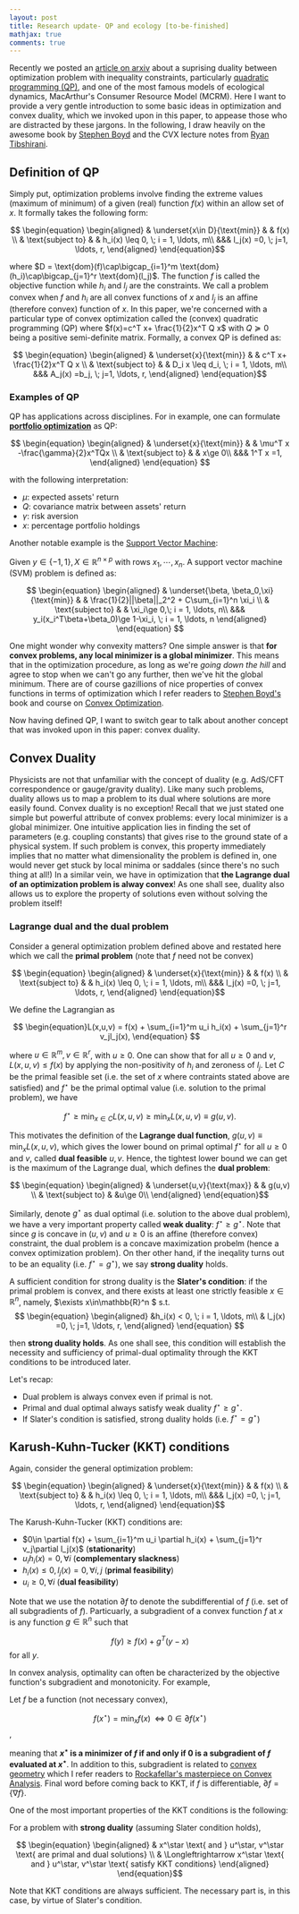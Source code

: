 ```yaml
---
layout: post
title: Research update- QP and ecology [to-be-finished]
mathjax: true
comments: true
---
```


Recently we posted an [article on arxiv](https://arxiv.org/abs/1809.04221) about a suprising duality between optimization problem with inequality constraints, particularly [quadratic programming (QP)](https://en.wikipedia.org/wiki/Quadratic_programming), and one of the most famous models of ecological dynamics, MacArthur's Consumer Resource Model (MCRM). Here I want to provide a very gentle introduction to some basic ideas in optimization and convex duality, which we invoked upon in this paper, to appease those who are distracted by these jargons.  In the following, I draw heavily on the awesome book by [Stephen Boyd](https://web.stanford.edu/~boyd/cvxbook/) and the CVX lecture notes from [Ryan Tibshirani](http://www.stat.cmu.edu/~ryantibs/index.html). 



## Definition of QP

Simply put, optimization problems involve finding the extreme values (maximum of minimum) of a given (real) function $f(x)$ within an allow set of $x$. It formally takes the following form:

$$ 
\begin{equation}
\begin{aligned}
& \underset{x\in D}{\text{min}}
& & f(x) \\
& \text{subject to}
& & h_i(x) \leq 0, \; i = 1, \ldots, m\\
&&& l_j(x) =0, \; j=1, \ldots, r,
\end{aligned}
\end{equation}$$

where $D = \text{dom}(f)\cap\bigcap_{i=1}^m \text{dom}(h_i)\cap\bigcap_{j=1}^r \text{dom}(l_j)$. The function $f$ is called the objective function while $h_i$ and $l_j$ are the constraints. We call a problem convex when $f$ and $h_i$ are all convex functions of $x$ and $l_j$ is an affine (therefore convex) function of $x$. In this paper, we're concerned with a particular type of convex optimization called the (convex) quadratic programming (QP) where $f(x)=c^T x+ \frac{1}{2}x^T Q x$ with $Q\succeq 0$ being a positive semi-definite matrix. Formally, a convex QP is defined as:

$$ 
\begin{equation}
\begin{aligned}
& \underset{x}{\text{min}}
& & c^T x+ \frac{1}{2}x^T Q x \\
& \text{subject to}
& & D_i x \leq d_i, \; i = 1, \ldots, m\\
&&& A_j(x) =b_j, \; j=1, \ldots, r,
\end{aligned}
\end{equation}$$


### Examples of QP

QP has applications across disciplines. For in example, one can formulate [**portfolio optimization**](https://en.wikipedia.org/wiki/Portfolio_optimization) as QP:


$$ 
\begin{equation}
\begin{aligned}
& \underset{x}{\text{min}}
& & \mu^T x -\frac{\gamma}{2}x^TQx \\
& \text{subject to}
& & x\ge 0\\
&&& 1^T x =1,
\end{aligned}
\end{equation}
$$

with the following interpretation:

  * $\mu$: expected assets' return
  * $Q$: covariance matrix between assets' return
  * $\gamma$: risk aversion
  * $x$: percentage portfolio holdings

Another notable example is the [Support Vector Machine](https://en.wikipedia.org/wiki/Support_vector_machine):

 Given $y\in\{-1,1\}, X \in \mathbb{R}^{n\times p}$ with rows $x_1,\cdots, x_n$. A support vector machine (SVM) problem is defined as:

 $$ 
\begin{equation}
\begin{aligned}
& \underset{\beta, \beta_0,\xi}{\text{min}}
& & \frac{1}{2}||\beta||_2^2 + C\sum_{i=1}^n \xi_i \\
& \text{subject to}
& & \xi_i\ge 0,\; i = 1, \ldots, n\\
&&& y_i(x_i^T\beta+\beta_0)\ge 1-\xi_i, \; i = 1, \ldots, n
\end{aligned}
\end{equation}
$$

One might wonder why convexity matters? One simple answer is that **for convex problems, any local minimizer is a global minimizer**. This means that in the optimization procedure, as long as we're *going down the hill* and agree to stop when we can't go any further, then we've hit the global minimum. There are of course gazillions of nice properties of convex functions in terms of optimization which I refer readers to [Stephen Boyd's](https://web.stanford.edu/~boyd) book and course on [Convex Optimization](https://web.stanford.edu/~boyd/cvxbook/). 

Now having defined QP, I want to switch gear to talk about another concept that was invoked upon in this paper: convex duality.

## Convex Duality

Physicists are not that unfamiliar with the concept of duality (e.g.  AdS/CFT correspondence or gauge/gravity duality). Like many such problems, duality allows us to map a problem to its dual where solutions are more easily found. Convex duality is no exception! Recall that we just stated one simple but powerful attribute of convex problems: every local minimizer is a global minimizer. One intuitive application lies in finding the set of parameters (e.g. coupling constants) that gives rise to the ground state of a physical system. If such problem is convex, this property immediately implies that no matter what dimensionality the problem is defined in, one would never get stuck by local minima or saddales (since there's no such thing at all!) In a similar vein, we have in optimization that **the Lagrange dual of an optimization problem is alway convex**! As one shall see, duality also allows us to explore the property of solutions even without solving the problem itself!

### Lagrange dual and the dual problem ###

Consider a general optimization problem defined above and restated here which we call the **primal problem** (note that $f$ need not be convex)


$$ 
\begin{equation}
\begin{aligned}
& \underset{x}{\text{min}}
& & f(x) \\
& \text{subject to}
& & h_i(x) \leq 0, \; i = 1, \ldots, m\\
&&& l_j(x) =0, \; j=1, \ldots, r,
\end{aligned}
\end{equation}$$


We define the Lagrangian as 

$$
\begin{equation}L(x,u,v) =  f(x) + \sum_{i=1}^m u_i h_i(x) + \sum_{j=1}^r v_jl_j(x),
\end{equation}
$$

where $u\in\mathbb{R}^m, v\in\mathbb{R}^r$, with $u\ge 0$. One can show that for all $u\ge 0$ and $v$, $L(x,u,v)\le f(x)$ by applying the non-positivity of $h_i$ and zeroness of $l_j$. Let $C$ be the primal feasible set (i.e. the set of $x$ where contraints stated above are satisfied) and $f^{\star}$ be the primal optimal value (i.e. solution to the primal problem), we have

$$
\begin{equation}
f^{\star}  \ge \min_{x\in C} L(x,u,v)\ge \min_x L(x,u,v)\equiv g(u,v).
\end{equation}
$$

This motivates the definition of the **Lagrange dual function**, $g(u,v)\equiv \min_{x} L(x,u,v)$, which gives the lower bound on primal optimal $f^{\star}$ for all $u\ge 0$ and $v$, called **dual feasible** $u, v$. Hence, the tightest lower bound we can get is the maximum of the Lagrange dual, which defines the **dual problem**:

$$ 
\begin{equation}
\begin{aligned}
& \underset{u,v}{\text{max}}
& & g(u,v) \\
& \text{subject to}
& &u\ge 0\\
\end{aligned}
\end{equation}$$


Similarly, denote $g^\star$ as dual optimal (i.e. solution to the above dual problem), we have a very important property called **weak duality**: $f^\star \ge g^\star$. Note that since $g$ is concave in $(u,v)$ and $u\ge 0$ is an affine (therefore convex) constraint, the dual problem is a concave maximization probelm (hence a convex optimization problem). On ther other hand, if the ineqality turns out to be an equality (i.e. $f^\star = g^\star$), we say **strong duality** holds. 

A sufficient condition for strong duality is the **Slater's condition**: if the primal problem is convex, and there exists at least one strictly feasible $x\in\mathbb{R}^n$, namely, $\exists x\in\mathbb{R}^n $  s.t.
$$
\begin{equation}
\begin{aligned}
&h_i(x) < 0, \; i = 1, \ldots, m\\
& l_j(x) =0, \; j=1, \ldots, r,
\end{aligned}
\end{equation}
$$

then **strong duality holds**. As one shall see, this condition will establish the necessity and sufficiency of primal-dual optimality through the KKT conditions to be introduced later.

Let's recap:
  * Dual problem is always convex even if primal is not.
  * Primal and dual optimal always satisfy weak duality $f^\star \ge g^\star$.
  * If Slater's condition is satisfied, strong duality holds (i.e. $f^\star = g^\star$)


## Karush-Kuhn-Tucker (KKT) conditions ##

Again, consider the general optimization problem: 


$$ 
\begin{equation}
\begin{aligned}
& \underset{x}{\text{min}}
& & f(x) \\
& \text{subject to}
& & h_i(x) \leq 0, \; i = 1, \ldots, m\\
&&& l_j(x) =0, \; j=1, \ldots, r,
\end{aligned}
\end{equation}$$

The Karush-Kuhn-Tucker (KKT) conditions are:

  * $0\in \partial f(x) + \sum_{i=1}^m u_i \partial h_i(x) + \sum_{j=1}^r v_j\partial l_j(x)$ (**stationarity**)
  * $u_i h_i(x) = 0,\, \forall i$ (**complementary slackness**)
  * $h_i(x)\le 0, l_j(x)=0,\,\forall i,j$ (**primal feasibility**)
  * $u_i\ge 0,\forall i$ (**dual feasibility**)

  Note that we use the notation $\partial f$ to denote the subdifferential of $f$ (i.e. set of all subgradients of $f$). Particuarly, a subgradient of a convex function $f$ at $x$ is any function $g\in\mathbb{R}^n$ such that

$$f(y)\ge f(x) + g^T (y-x)$$  for all $y$.

In convex analysis, optimality can often be characterized by the objective function's subgradient and monotonicity. For example, 

Let $f$ be a function (not necessary convex), 

$$f(x^\star)=\min_x f(x)\, \Longleftrightarrow 0\in\partial f(x^\star)$$,

meaning that **$x^\star$ is a minimizer of $f$ if and only if 0 is a subgradient of $f$ evaluated at $x^\star$**. In addition to this, subgradient is related to [convex geometry](https://en.wikipedia.org/wiki/Convex_geometry) which I refer readers to [Rockafellar's masterpiece on Convex Analysis](https://press.princeton.edu/titles/1815.html). Final word before coming back to KKT, if $f$ is differentiable, $\partial f = \{\nabla f\}$. 

One of the most important properties of the KKT conditions is the following:


  For a problem with **strong duality** (assuming Slater condition holds), 

$$ 
\begin{equation}
\begin{aligned}
& x^\star \text{ and } u^\star, v^\star \text{ are primal and dual solutions} \\
& \Longleftrightarrow  x^\star \text{ and } u^\star, v^\star \text{ satisfy KKT conditions}
\end{aligned}
\end{equation}$$

Note that KKT conditions are always sufficient. The necessary part is, in this case, by virtue of Slater's condition. 
